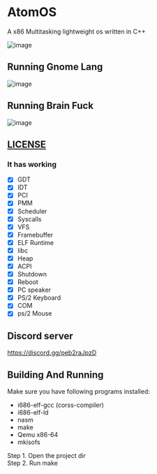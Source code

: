 # AtomOS
A x86 Multitasking lightweight os written in C++ 

![image](https://user-images.githubusercontent.com/82322282/175992874-dc6d684a-d627-4a29-9ae4-5bbed286b5eb.png)

## Running Gnome Lang

![image](https://user-images.githubusercontent.com/82322282/175992538-676984be-4523-471d-9191-ae7becf59843.png)

## Running Brain Fuck

![image](https://user-images.githubusercontent.com/82322282/175992421-5324e79f-01f9-40bc-ac02-ed8393808766.png)

## [LICENSE](LICENSE)

### It has working

- [x] GDT
- [x] IDT
- [x] PCI
- [x] PMM
- [x] Scheduler
- [x] Syscalls
- [x] VFS
- [x] Framebuffer
- [x] ELF Runtime
- [x] libc
- [x] Heap
- [x] ACPI
- [x] Shutdown
- [x] Reboot
- [x] PC speaker
- [x] PS/2 Keyboard
- [x] COM 
- [x] ps/2 Mouse

## Discord server
https://discord.gg/peb2raJpzD

## Building And Running

Make sure you have following programs installed:
* i686-elf-gcc (corss-compiler)
* i686-elf-ld
* nasm
* make
* Qemu x86-64
* mkisofs

Step 1. Open the project dir<br>
Step 2. Run make
